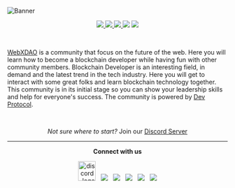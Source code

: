 <!-- markdownlint-disable-next-line -->
<!-- <img src="https://readme-typing-svg.herokuapp.com?size=40&center=true&vCenter=true&width=900&height=100&lines=Happy+thanksgiving++everyone✨"> -->

![Banner](https://camo.githubusercontent.com/c7475fbe897a57530005a0a56b45a0398cc6c24f79b75bf66322fe0fc6ef8a05/68747470733a2f2f692e696d6775722e636f6d2f784b4f6647534d2e706e67)
<br>
<p align="center">
<a href= "https://github.com/WebXDAO/WebXDAO.github.io/issues" alt = "Open-issues">
  <img src = "https://img.shields.io/github/issues/WebXDAO/WebXDAO.github.io" target="blank" />
</a>
<a href="https://discord.gg/TSRwqx4K2v" alt="community-discord-server">
   <img src="https://img.shields.io/discord/835424705410236427?logo=discord&?style=for-the-badge&colorB=5865F2" target="blank" />
</a>
<a href= "https://github.com/WebXDAO" alt = "Stars">
  <img src = "https://img.shields.io/github/stars/WebXDAO?style=social" target="blank" />
</a>
<a href="https://twitter.com/WebXDAO" alt="Follow WebXDAO on Twitter">
<img src="https://img.shields.io/twitter/follow/WebXDAO?label=WebXDAO&style=social" /></a>
<a href="https://github.com/WebXDAO/start-here" alt="License">
<img src="https://img.shields.io/github/license/WebXDAO/start-here.svg" /></a>
</p>

<br>

[WebXDAO](https://WebXDAO.github.io/) is a community that focus on the future of the web. Here you will learn how to become a blockchain developer while having fun with other community members. Blockchain Developer is an interesting field, in demand and the latest trend in the tech industry. Here you will get to interact with some great folks and learn blockchain technology together. This community is in its initial stage so you can show your leadership skills and help for everyone's success. The community is powered by [Dev Protocol](https://devprotocol.xyz/).

<br>
<p>
<p align="center"><i>Not sure where to start?</i> Join our <a href="https://discord.gg/TSRwqx4K2v">Discord Server</a></p>
</p>

---

<p align="center"><strong>Connect with us</strong></p>
<p align="center"> 
<a href="https://discord.gg/TSRwqx4K2v"><img alt="discord_logo" 
src="https://discord.com/assets/3437c10597c1526c3dbd98c737c2bcae.svg" width="40px" height="45px"/></a>
&nbsp;
<a href="https://twitter.com/WebXDAO"><img src="https://img.icons8.com/color/48/000000/twitter--v1.png"/></a>
&nbsp;
<a href="https://instagram.com/WebXDAO"><img src="https://img.icons8.com/fluency/48/000000/instagram-new.png" /></a>
&nbsp;
<a href="mailto:web3opensourcecommunity@gmail.com"><img src="https://img.icons8.com/color/48/000000/apple-mail.png"/></a>
&nbsp;
<a href="https://github.com/WebXDAO"><img src="https://img.icons8.com/fluency/48/000000/github.png"/></a>
&nbsp;
<a href="https://www.linkedin.com/company/web3community"><img src="https://img.icons8.com/fluency/48/000000/linkedin.png"/></a>
